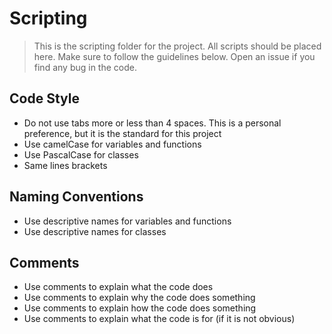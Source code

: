 # Scripting

> This is the scripting folder for the project.  All scripts should be placed here.
> Make sure to follow the guidelines below.
> Open an issue if you find any bug in the code.

## Code Style
* Do not use tabs more or less than 4 spaces.  This is a personal preference, but it is the standard for this project
* Use camelCase for variables and functions
* Use PascalCase for classes
* Same lines brackets

## Naming Conventions
* Use descriptive names for variables and functions
* Use descriptive names for classes

## Comments
* Use comments to explain what the code does
* Use comments to explain why the code does something
* Use comments to explain how the code does something
* Use comments to explain what the code is for (if it is not obvious)


